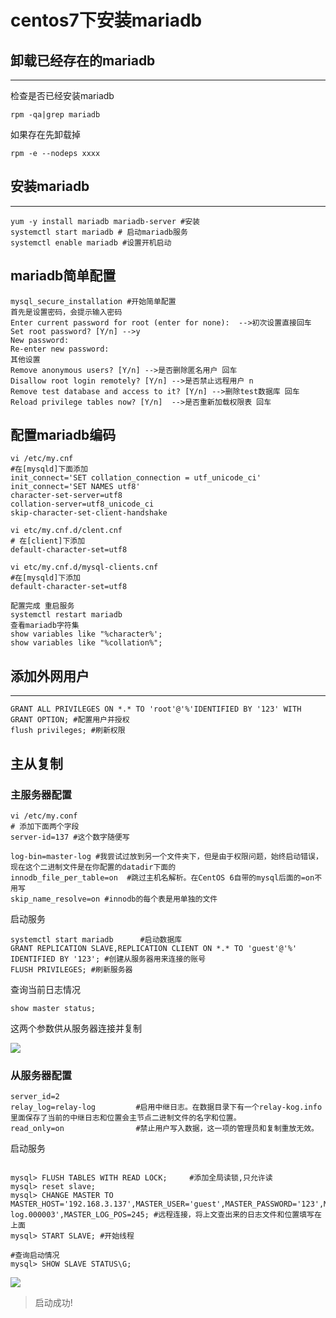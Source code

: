 # centos7下安装mariadb

## 卸载已经存在的mariadb

***

检查是否已经安装mariadb

```
rpm -qa|grep mariadb
```

如果存在先卸载掉

```
rpm -e --nodeps xxxx
```

## 安装mariadb

***

```
yum -y install mariadb mariadb-server #安装
systemctl start mariadb # 启动mariadb服务
systemctl enable mariadb #设置开机启动
```

## mariadb简单配置

```
mysql_secure_installation #开始简单配置
首先是设置密码，会提示输入密码
Enter current password for root (enter for none):  -->初次设置直接回车
Set root password? [Y/n] -->y
New password:
Re-enter new password:
其他设置
Remove anonymous users? [Y/n] -->是否删除匿名用户 回车
Disallow root login remotely? [Y/n] -->是否禁止远程用户 n
Remove test database and access to it? [Y/n] -->删除test数据库 回车
Reload privilege tables now? [Y/n]  -->是否重新加载权限表 回车
```

## 配置mariadb编码

```
vi /etc/my.cnf
#在[mysqld]下面添加
init_connect='SET collation_connection = utf_unicode_ci'
init_connect='SET NAMES utf8'
character-set-server=utf8
collation-server=utf8_unicode_ci
skip-character-set-client-handshake

vi etc/my.cnf.d/clent.cnf
# 在[client]下添加
default-character-set=utf8

vi etc/my.cnf.d/mysql-clients.cnf
#在[mysqld]下添加
default-character-set=utf8
```

```
配置完成 重启服务
systemctl restart mariadb
查看mariadb字符集
show variables like "%character%';
show variables like "%collation%";
```

## 添加外网用户

***

```
GRANT ALL PRIVILEGES ON *.* TO 'root'@'%'IDENTIFIED BY '123' WITH GRANT OPTION; #配置用户并授权
flush privileges; #刷新权限
```

## 主从复制

### 主服务器配置

```
vi /etc/my.conf
# 添加下面两个字段
server-id=137 #这个数字随便写

log-bin=master-log #我尝试过放到另一个文件夹下，但是由于权限问题，始终启动错误，现在这个二进制文件是在你配置的datadir下面的
innodb_file_per_table=on  #跳过主机名解析。在CentOS 6自带的mysql后面的=on不用写
skip_name_resolve=on #innodb的每个表是用单独的文件
```

启动服务

```
systemctl start mariadb      #启动数据库
GRANT REPLICATION SLAVE,REPLICATION CLIENT ON *.* TO 'guest'@'%' IDENTIFIED BY '123'; #创建从服务器用来连接的账号
FLUSH PRIVILEGES; #刷新服务器
```

查询当前日志情况

```
show master status;
```

这两个参数供从服务器连接并复制

![](https://s2.ax1x.com/2019/05/12/E4phUe.png)

### 从服务器配置

```
server_id=2
relay_log=relay-log         #启用中继日志。在数据目录下有一个relay-kog.info里面保存了当前的中继日志和位置会主节点二进制文件的名字和位置。
read_only=on                #禁止用户写入数据，这一项的管理员和复制重放无效。
```

启动服务

```

mysql> FLUSH TABLES WITH READ LOCK;     #添加全局读锁,只允许读
mysql> reset slave;
mysql> CHANGE MASTER TO MASTER_HOST='192.168.3.137',MASTER_USER='guest',MASTER_PASSWORD='123',MASTER_LOG_FILE='master-log.000003',MASTER_LOG_POS=245; #远程连接，将上文查出来的日志文件和位置填写在上面
mysql> START SLAVE; #开始线程
```

```
#查询启动情况
mysql> SHOW SLAVE STATUS\G;
```

![](https://s2.ax1x.com/2019/05/12/E4p7vt.png)

> 启动成功!
